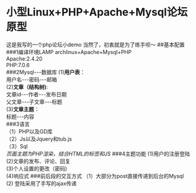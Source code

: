 # 小型Linux+PHP+Apache+Mysql论坛原型
这是我写的一个php论坛小demo
当然了，初衷就是为了练手呗～
##基本配置<br />
###1编译环境LAMP
archlinux+Apache+Mysql+PHP<br />
Apache:2.4.20<br />
PHP:7.0.6<br />
###2Mysql---数据库
(1)__用户表__：<br />
用户名---密码---邮箱<br />
(2)__文章（结构树)__:<br />
文章id---作者---发布日期<br />
父文章---子文章---标题<br />
(3)__文章主题__：<br />
标题---内容<br />
###3语言<br />
（1）PHP以及GD库<br />
（2）Js以及Jquery和tub.js<br />
（3）Sql<br />
_页面主题为PHP渲染，结合HTML的标签和JS_
###4主题功能
(1)用户的注册登陆<br />
(2)文章的发布、评论、回复<br />
(3)个人设置的更改（密码)<br />
(4)响应式
###前后段的交互方式
（1）大部分为post直接传递到后台的Mysql<br />
 (2) 登陆采用了手写的ajax传递


